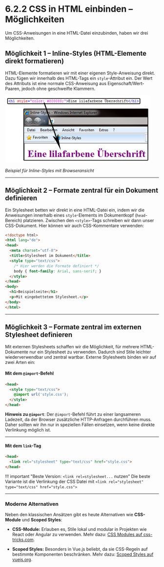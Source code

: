 # 6.2.2 CSS in HTML einbinden – Möglichkeiten

Um CSS-Anweisungen in eine HTML-Datei einzubinden, haben wir drei Möglichkeiten.


## Möglichkeit 1 – Inline-Styles (HTML-Elemente direkt formatieren)

HTML-Elemente formatieren wir mit einer eigenen Style-Anweisung direkt. Dazu fügen wir innerhalb des HTML-Tags ein `style`-Attribut ein. Der Wert des Attributs ist eine normale CSS-Anweisung aus Eigenschaft/Wert-Paaren, jedoch ohne geschweifte Klammern.

![Beispiel für Inline-Styles mit Browseransicht](media/4_3_bsp_inlinestyles.jpg)

*Beispiel für Inline-Styles mit Browseransicht*

---

## Möglichkeit 2 – Formate zentral für ein Dokument definieren

Ein Stylesheet betten wir direkt in eine HTML-Datei ein, indem wir die Anweisungen innerhalb eines `style`-Elements im Dokumentkopf (`head`-Bereich) platzieren. Zwischen den `<style>`-Tags schreiben wir dann unser CSS-Dokument. Hier können wir auch CSS-Kommentare verwenden:

```html linenums="1" hl_lines="6-9"
<!doctype html>										
<html lang="de">
<head>
  <meta charset="utf-8">
  <title>Stylesheet im Dokument</title>
  <style type="text/css">
    /* Hier werden die Formate definiert */
    body { font-family: Arial, sans-serif; }
  </style>
</head>
<body>
  <h1>Beispielseite</h1>
  <p>Mit eingebettetem Stylesheet.</p>
</body>
</html>
```

---

## Möglichkeit 3 – Formate zentral im externen Stylesheet definieren

Mit externen Stylesheets schaffen wir die Möglichkeit, für mehrere HTML-Dokumente nur ein Stylesheet zu verwenden. Dadurch sind Stile leichter wiederverwendbar und zentral wartbar. Externe Stylesheets binden wir auf zwei Arten ein:

#### Mit dem `@import`-Befehl
  
  ```html linenums="1" hl_lines="3"
  <head>
    <style type="text/css">
      @import url('style.css');
    </style>
  </head>
  ```

**Hinweis zu `@import`**: Der `@import`-Befehl führt zu einer langsameren Ladezeit, da der Browser zusätzliche HTTP-Anfragen durchführen muss. Daher sollten wir ihn nur in speziellen Fällen einsetzen, wenn keine direkte Verlinkung möglich ist.

---

#### Mit dem `link`-Tag
  
  ```html linenums="1" hl_lines="2"
  <head>
    <link rel="stylesheet" type="text/css" href="style.css">
  </head>
  ```


!!! important "Beste Version: `<link rel=stylesheet...` nutzen"
    Die beste Variante ist die Verlinkung der CSS Datei mit `<link rel="stylesheet" type="text/css" href="style.css">`

---

### Moderne Alternativen

Neben den klassischen Ansätzen gibt es heute Alternativen wie **CSS-Module** und **Scoped Styles**:

- **CSS-Module:** Erlauben es, Stile lokal und modular in Projekten wie React oder Angular zu verwenden. Mehr dazu: [CSS Modules auf css-tricks.com](https://css-tricks.com/css-modules-part-1-need/).

- **Scoped Styles:** Besonders in Vue.js beliebt, da sie CSS-Regeln auf bestimmte Komponenten beschränken. Mehr dazu: [Scoped Styles auf vuejs.org](https://vuejs.org/guide/scaling-up/scoped-styles.html).

